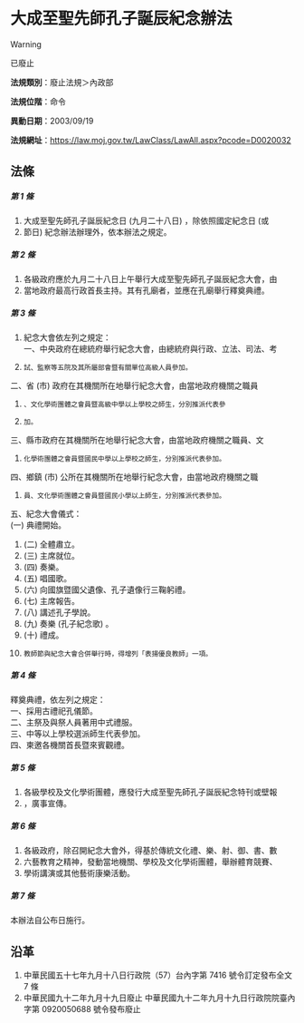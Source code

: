 # 大成至聖先師孔子誕辰紀念辦法


> [!WARNING]
> 已廢止


**法規類別**：廢止法規＞內政部

**法規位階**：命令

**異動日期**：2003/09/19  

**法規網址**：https://law.moj.gov.tw/LawClass/LawAll.aspx?pcode=D0020032



## 法條
##### 第 1 條
1. 大成至聖先師孔子誕辰紀念日 (九月二十八日) ，除依照國定紀念日 (或
1. 節日) 紀念辦法辦理外，依本辦法之規定。

##### 第 2 條
1. 各級政府應於九月二十八日上午舉行大成至聖先師孔子誕辰紀念大會，由
1. 當地政府最高行政首長主持。其有孔廟者，並應在孔廟舉行釋奠典禮。

##### 第 3 條
1. 紀念大會依左列之規定：  
一、中央政府在總統府舉行紀念大會，由總統府與行政、立法、司法、考
1.     試、監察等五院及其所屬部會暨有關單位高級人員參加。  
二、省 (市) 政府在其機關所在地舉行紀念大會，由當地政府機關之職員
1.     、文化學術團體之會員暨高級中學以上學校之師生，分別推派代表參
1.     加。  
三、縣市政府在其機關所在地舉行紀念大會，由當地政府機關之職員、文
1.     化學術團體之會員暨國民中學以上學校之師生，分別推派代表參加。  
四、鄉鎮 (市) 公所在其機關所在地舉行紀念大會，由當地政府機關之職
1.     員、文化學術團體之會員暨國民小學以上師生，分別推派代表參加。  
五、紀念大會儀式：  
 (一) 典禮開始。
1.  (二) 全體肅立。
1.  (三) 主席就位。
1.  (四) 奏樂。
1.  (五) 唱國歌。
1.  (六) 向國旗暨國父遺像、孔子遺像行三鞠躬禮。
1.  (七) 主席報告。
1.  (八) 講述孔子學說。
1.  (九) 奏樂 (孔子紀念歌) 。
1.  (十) 禮成。
1.     教師節與紀念大會合併舉行時，得增列「表揚優良教師」一項。

##### 第 4 條
釋奠典禮，依左列之規定：  
一、採用古禮祀孔儀節。  
二、主祭及與祭人員著用中式禮服。  
三、中等以上學校選派師生代表參加。  
四、柬邀各機關首長暨來賓觀禮。

##### 第 5 條
1. 各級學校及文化學術團體，應發行大成至聖先師孔子誕辰紀念特刊或壁報
1. ，廣事宣傳。

##### 第 6 條
1. 各級政府，除召開紀念大會外，得基於傳統文化禮、樂、射、御、書、數
1. 六藝教育之精神，發動當地機關、學校及文化學術團體，舉辦體育競賽、
1. 學術講演或其他藝術康樂活動。

##### 第 7 條
本辦法自公布日施行。

## 沿革
1. 中華民國五十七年九月十八日行政院（57）台內字第 7416 號令訂定發布全文 7  條
1. 中華民國九十二年九月十九日廢止                                中華民國九十二年九月十九日行政院院臺內字第 0920050688 號令發布廢止
